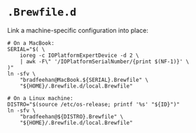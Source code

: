 `.Brewfile.d`
==============

Link a machine-specific configuration into place:

```shell
# On a MacBook:
SERIAL="$( \
    ioreg -c IOPlatformExpertDevice -d 2 \
    | awk -F\" '/IOPlatformSerialNumber/{print $(NF-1)}' \
)"
ln -sfv \
    "bradfeehan@MacBook.${SERIAL}.Brewfile" \
    "${HOME}/.Brewfile.d/local.Brewfile"

# On a Linux machine:
DISTRO="$(source /etc/os-release; printf '%s' "${ID}")"
ln -sfv \
    "bradfeehan@${DISTRO}.Brewfile" \
    "${HOME}/.Brewfile.d/local.Brewfile"
```
